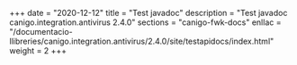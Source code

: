 +++
date        = "2020-12-12"
title       = "Test javadoc"
description = "Test javadoc canigo.integration.antivirus 2.4.0"
sections    = "canigo-fwk-docs"
enllac		= "/documentacio-llibreries/canigo.integration.antivirus/2.4.0/site/testapidocs/index.html"
weight		= 2
+++
